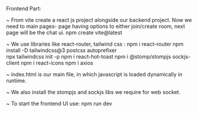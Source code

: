 Frontend Part:

~ From vite create a react js project alongside our backend project. Now we need to main pages- page having options to either join/create room, next page will be the chat ui.
npm create vite@latest

~ We use libraries like react-router, tailwind css :
npm i react-router
npm install -D tailwindcss@3 postcss autoprefixer\
npx tailwindcss init -p
npm i react-hot-toast
npm i @stomp/stompjs sockjs-client
npm i react-icons
npm i axios

~ index.html is our main file, in which javascript is loaded dynamically in runtime.

~ We also install the stompjs and sockjs libs we require for web socket.

~ To start the frontend UI use: npm run dev
